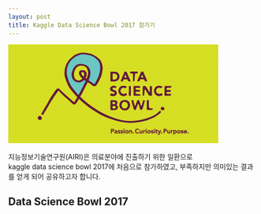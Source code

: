 ```yaml
---
layout: post
title: Kaggle Data Science Bowl 2017 참가기
---
```


![kaggle_dsb2017](../images/front_page.png)

지능정보기술연구원(AIRI)은 의료분야에 진출하기 위한 일환으로  
kaggle data science bowl 2017에 처음으로 참가하였고, 부족하지만 의미있는 결과를 얻게 되어 공유하고자 합니다.  

## Data Science Bowl 2017

